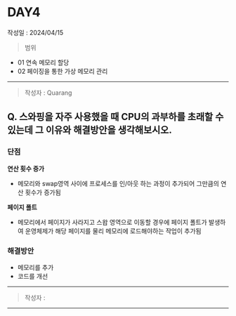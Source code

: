 # DAY4
작성일 : 2024/04/15

> 범위
- 01 연속 메모리 할당
- 02 페이징을 통한 가상 메모리 관리

--- 
> 작성자 : Quarang

## Q. 스와핑을 자주 사용했을 때 CPU의 과부하를 초래할 수 있는데 그 이유와  해결방안을 생각해보시오.

### 단점

**연산 횟수 증가**
- 메모리와 swap영역 사이에 프로세스를 인/아웃 하는 과정이 추가되어 그만큼의 연산 횟수가 증가됨

**페이지 폴트**
- 메모리에서 페이지가 사라지고 스왑 영역으로 이동할 경우에 페이지 폴트가 발생하여 운영체제가 해당 페이지를 물리 메모리에 로드해야하는 작업이 추가됨

### 해결방안
- 메모리를 추가
- 코드를 개선
---
> 작성자 :
---